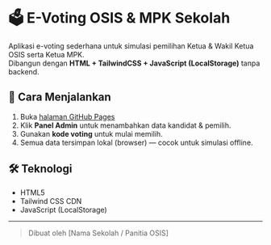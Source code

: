 # 🗳️ E-Voting OSIS & MPK Sekolah

Aplikasi e-voting sederhana untuk simulasi pemilihan Ketua & Wakil Ketua OSIS serta Ketua MPK.  
Dibangun dengan **HTML + TailwindCSS + JavaScript (LocalStorage)** tanpa backend.

## 🚀 Cara Menjalankan
1. Buka [halaman GitHub Pages](https://<username>.github.io/evoting-osis/)
2. Klik **Panel Admin** untuk menambahkan data kandidat & pemilih.
3. Gunakan **kode voting** untuk mulai memilih.
4. Semua data tersimpan lokal (browser) — cocok untuk simulasi offline.

## 🛠️ Teknologi
- HTML5
- Tailwind CSS CDN
- JavaScript (LocalStorage)

---

> Dibuat oleh [Nama Sekolah / Panitia OSIS]
